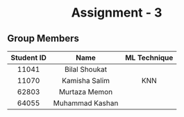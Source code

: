 <h1 align="center">Assignment - 3</h1>

## Group Members
| Student ID | Name | ML Technique |
| :---: | :---:  | :---:  |
| 11041 | Bilal Shoukat | 
| 11070 | Kamisha Salim | KNN |
| 62803 | Murtaza Memon | 
| 64055 | Muhammad Kashan | 
